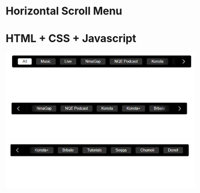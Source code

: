 # Horizontal Scroll Menu
# HTML + CSS + Javascript
![alt text](image.png)
![alt text](image-1.png)
![alt text](image-2.png)